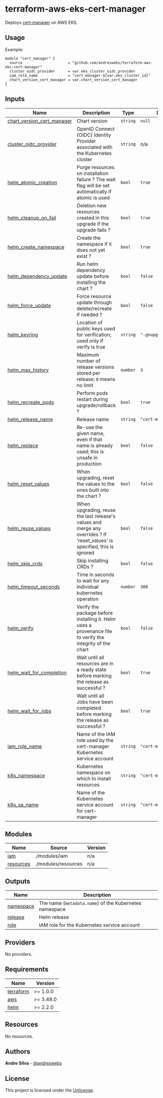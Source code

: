 # terraform-aws-eks-cert-manager

[//]: # (BEGIN_TF_DOCS)
Deploys [cert-manager](https://cert-manager.io) on AWS EKS.

## Usage

Example:

```hcl
module "cert_manager" {
  source                     = "github.com/andreswebs/terraform-aws-eks-cert-manager"
  cluster_oidc_provider      = var.eks_cluster_oidc_provider
  iam_role_name              = "cert-manager-${var.eks_cluster_id}"
  chart_version_cert_manager = var.chart_version_cert_manager
}
```



## Inputs

| Name | Description | Type | Default | Required |
|------|-------------|------|---------|:--------:|
| <a name="input_chart_version_cert_manager"></a> [chart\_version\_cert\_manager](#input\_chart\_version\_cert\_manager) | Chart version | `string` | `null` | no |
| <a name="input_cluster_oidc_provider"></a> [cluster\_oidc\_provider](#input\_cluster\_oidc\_provider) | OpenID Connect (OIDC) Identity Provider associated with the Kubernetes cluster | `string` | n/a | yes |
| <a name="input_helm_atomic_creation"></a> [helm\_atomic\_creation](#input\_helm\_atomic\_creation) | Purge resources on installation failure ? The wait flag will be set automatically if atomic is used | `bool` | `true` | no |
| <a name="input_helm_cleanup_on_fail"></a> [helm\_cleanup\_on\_fail](#input\_helm\_cleanup\_on\_fail) | Deletion new resources created in this upgrade if the upgrade fails ? | `bool` | `true` | no |
| <a name="input_helm_create_namespace"></a> [helm\_create\_namespace](#input\_helm\_create\_namespace) | Create the namespace if it does not yet exist ? | `bool` | `true` | no |
| <a name="input_helm_dependency_update"></a> [helm\_dependency\_update](#input\_helm\_dependency\_update) | Run helm dependency update before installing the chart ? | `bool` | `false` | no |
| <a name="input_helm_force_update"></a> [helm\_force\_update](#input\_helm\_force\_update) | Force resource update through delete/recreate if needed ? | `bool` | `false` | no |
| <a name="input_helm_keyring"></a> [helm\_keyring](#input\_helm\_keyring) | Location of public keys used for verification; used only if verify is true | `string` | `".gnupg/pubring.gpg"` | no |
| <a name="input_helm_max_history"></a> [helm\_max\_history](#input\_helm\_max\_history) | Maximum number of release versions stored per release; `0` means no limit | `number` | `3` | no |
| <a name="input_helm_recreate_pods"></a> [helm\_recreate\_pods](#input\_helm\_recreate\_pods) | Perform pods restart during upgrade/rollback ? | `bool` | `true` | no |
| <a name="input_helm_release_name"></a> [helm\_release\_name](#input\_helm\_release\_name) | Release name | `string` | `"cert-manager"` | no |
| <a name="input_helm_replace"></a> [helm\_replace](#input\_helm\_replace) | Re-use the given name, even if that name is already used; this is unsafe in production | `bool` | `false` | no |
| <a name="input_helm_reset_values"></a> [helm\_reset\_values](#input\_helm\_reset\_values) | When upgrading, reset the values to the ones built into the chart ? | `bool` | `false` | no |
| <a name="input_helm_reuse_values"></a> [helm\_reuse\_values](#input\_helm\_reuse\_values) | When upgrading, reuse the last release's values and merge any overrides ? If 'reset\_values' is specified, this is ignored | `bool` | `false` | no |
| <a name="input_helm_skip_crds"></a> [helm\_skip\_crds](#input\_helm\_skip\_crds) | Skip installing CRDs ? | `bool` | `false` | no |
| <a name="input_helm_timeout_seconds"></a> [helm\_timeout\_seconds](#input\_helm\_timeout\_seconds) | Time in seconds to wait for any individual kubernetes operation | `number` | `300` | no |
| <a name="input_helm_verify"></a> [helm\_verify](#input\_helm\_verify) | Verify the package before installing it. Helm uses a provenance file to verify the integrity of the chart | `bool` | `false` | no |
| <a name="input_helm_wait_for_completion"></a> [helm\_wait\_for\_completion](#input\_helm\_wait\_for\_completion) | Wait until all resources are in a ready state before marking the release as successful ? | `bool` | `true` | no |
| <a name="input_helm_wait_for_jobs"></a> [helm\_wait\_for\_jobs](#input\_helm\_wait\_for\_jobs) | Wait until all Jobs have been completed before marking the release as successful ? | `bool` | `true` | no |
| <a name="input_iam_role_name"></a> [iam\_role\_name](#input\_iam\_role\_name) | Name of the IAM role used by the cert-manager Kubernetes service account | `string` | `"cert-manager"` | no |
| <a name="input_k8s_namespace"></a> [k8s\_namespace](#input\_k8s\_namespace) | Kubernetes namespace on which to install resources | `string` | `"cert-manager"` | no |
| <a name="input_k8s_sa_name"></a> [k8s\_sa\_name](#input\_k8s\_sa\_name) | Name of the Kubernetes service account for cert-manager | `string` | `"cert-manager"` | no |

## Modules

| Name | Source | Version |
|------|--------|---------|
| <a name="module_iam"></a> [iam](#module\_iam) | ./modules/iam | n/a |
| <a name="module_resources"></a> [resources](#module\_resources) | ./modules/resources | n/a |

## Outputs

| Name | Description |
|------|-------------|
| <a name="output_namespace"></a> [namespace](#output\_namespace) | The name (`metadata.name`) of the Kubernetes namespace |
| <a name="output_release"></a> [release](#output\_release) | Helm release |
| <a name="output_role"></a> [role](#output\_role) | IAM role for the Kubernetes service account |

## Providers

No providers.

## Requirements

| Name | Version |
|------|---------|
| <a name="requirement_terraform"></a> [terraform](#requirement\_terraform) | >= 1.0.0 |
| <a name="requirement_aws"></a> [aws](#requirement\_aws) | >= 3.48.0 |
| <a name="requirement_helm"></a> [helm](#requirement\_helm) | >= 2.2.0 |

## Resources

No resources.

[//]: # (END_TF_DOCS)

## Authors

**Andre Silva** - [@andreswebs](https://github.com/andreswebs)

## License

This project is licensed under the [Unlicense](UNLICENSE.md).
